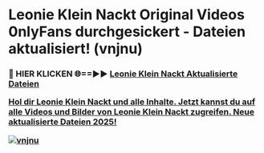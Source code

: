 # Leonie Klein Nackt Original Videos 0nlyFans durchgesickert - Dateien aktualisiert! (vnjnu)

<h3>🔴 HIER KLICKEN 🌐==►► <a href="https://tinyurl.com/h6vf6nb8" rel="nofollow">Leonie Klein Nackt Aktualisierte Dateien

Hol dir Leonie Klein Nackt und alle Inhalte. Jetzt kannst du auf alle Videos und Bilder von Leonie Klein Nackt zugreifen. Neue aktualisierte Dateien 2025!

[![vnjnu](https://i.imgur.com/sD4kR3V.gif)](https://tinyurl.com/h6vf6nb8)
